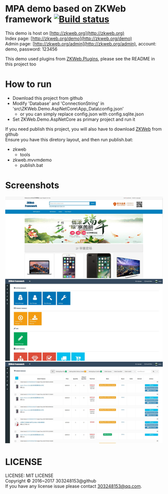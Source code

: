# MPA demo based on ZKWeb framework [![Build status](https://ci.appveyor.com/api/projects/status/vjg985iy47lkvi8b?svg=true)](https://ci.appveyor.com/project/303248153/zkweb-demo)

This demo is host on [http://zkweb.org](http://zkweb.org)<br/>
Index page: [http://zkweb.org/demo](http://zkweb.org/demo)<br/>
Admin page: [http://zkweb.org/admin](http://zkweb.org/admin), account: demo, password: 123456<br/>

This demo used plugins from [ZKWeb.Plugins](https://github.com/zkweb-framework/ZKWeb.Plugins), please see the README in this project too

# How to run

- Download this project from github
- Modify 'Database' and 'ConnectionString' in 'src\ZKWeb.Demo.AspNetCore\App_Data\config.json'
  - or you can simply replace config.json with config.sqlite.json
- Set ZKWeb.Demo.AspNetCore as primary project and run it

If you need publish this project, you will also have to download [ZKWeb](https://github.com/zkweb-framework/ZKWeb) from github<br/>
Ensure you have this diretory layout, and then run publish.bat:

- zkweb
  - tools
- zkweb.mvvmdemo
  - publish.bat

# Screenshots

![00001](screenshots/00001.jpg)
![00002](screenshots/00002.jpg)
![00003](screenshots/00003.jpg)

# LICENSE

LICENSE: MIT LICENSE<br/>
Copyright © 2016~2017 303248153@github<br/>
If you have any license issue please contact 303248153@qq.com.<br/>
